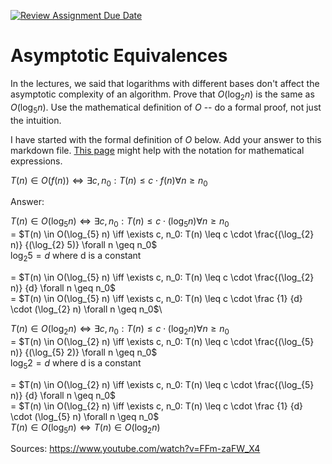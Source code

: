 [![Review Assignment Due Date](https://classroom.github.com/assets/deadline-readme-button-24ddc0f5d75046c5622901739e7c5dd533143b0c8e959d652212380cedb1ea36.svg)](https://classroom.github.com/a/fbkbKZ5N)
# Asymptotic Equivalences

In the lectures, we said that logarithms with different bases don't affect the
asymptotic complexity of an algorithm. Prove that $O(\log_{2} n)$ is the same as
$O(\log_{5} n)$. Use the mathematical definition of $O$ -- do a formal proof,
not just the intuition.

I have started with the formal definition of $O$ below. Add your answer to this
markdown file. [This
page](https://docs.github.com/en/get-started/writing-on-github/working-with-advanced-formatting/writing-mathematical-expressions)
might help with the notation for mathematical expressions.

$T(n) \in O(f(n)) \iff \exists c, n_0: T(n) \leq c \cdot f(n) \forall n \geq n_0$

Answer: 

$T(n) \in O(\log_{5} n) \iff \exists c, n_0: T(n) \leq c \cdot (\log_{5} n) \forall n \geq n_0$\
= $T(n) \in O(\log_{5} n) \iff \exists c, n_0: T(n) \leq c \cdot \frac{(\log_{2} n)} {(\log_{2} 5)} \forall n \geq n_0$\
$\log_{2} 5 = d$ where d is a constant  

= $T(n) \in O(\log_{5} n) \iff \exists c, n_0: T(n) \leq c \cdot \frac{(\log_{2} n)} {d} \forall n \geq n_0$\
= $T(n) \in O(\log_{5} n) \iff \exists c, n_0: T(n) \leq c \cdot \frac {1} {d} \cdot (\log_{2} n) \forall n \geq n_0$\

$T(n) \in O(\log_{2} n) \iff \exists c, n_0: T(n) \leq c \cdot (\log_{2} n) \forall n \geq n_0$\
= $T(n) \in O(\log_{2} n) \iff \exists c, n_0: T(n) \leq c \cdot \frac{(\log_{5} n)} {(\log_{5} 2)} \forall n \geq n_0$\
$\log_{5} 2 = d$ where d is a constant 

= $T(n) \in O(\log_{2} n) \iff \exists c, n_0: T(n) \leq c \cdot \frac{(\log_{5} n)} {d} \forall n \geq n_0$\
= $T(n) \in O(\log_{2} n) \iff \exists c, n_0: T(n) \leq c \cdot \frac {1} {d} \cdot (\log_{5} n) \forall n \geq n_0$\
$T(n) \in O(\log_{5} n) \iff T(n) \in O(\log_{2} n)$

Sources: https://www.youtube.com/watch?v=FFm-zaFW_X4
